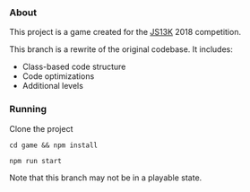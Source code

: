 ### About

This project is a game created for the [JS13K](http://js13kgames.com/) 2018 competition.

This branch is a rewrite of the original codebase. It includes:

- Class-based code structure
- Code optimizations
- Additional levels

### Running

Clone the project

`cd game && npm install`

`npm run start`

Note that this branch may not be in a playable state.
